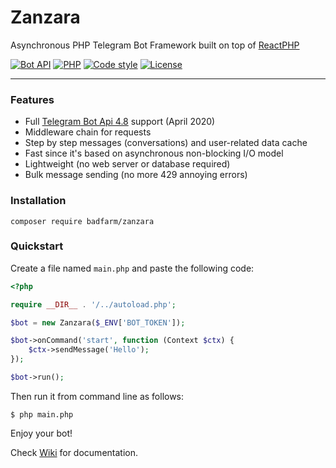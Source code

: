 # Zanzara
Asynchronous PHP Telegram Bot Framework built on top of [ReactPHP](https://reactphp.org/)

[![Bot API](https://img.shields.io/badge/Bot%20API-4.8%20(April%202020)-blue)](https://core.telegram.org/bots/api)
[![PHP](https://img.shields.io/badge/PHP-%3E%3D7.1-blue)](https://www.php.net/)
[![Code style](https://img.shields.io/badge/code%20style-standard-green)](https://www.php-fig.org/psr/psr-2/)
[![License](https://img.shields.io/badge/license-MIT-green)](https://github.com/badfarm/zanzara/blob/develop/LICENSE.md)

---

### Features
* Full [Telegram Bot Api 4.8](https://core.telegram.org/bots/api) support (April 2020)
* Middleware chain for requests
* Step by step messages (conversations) and user-related data cache
* Fast since it's based on asynchronous non-blocking I/O model
* Lightweight (no web server or database required)
* Bulk message sending (no more 429 annoying errors)

### Installation
```
composer require badfarm/zanzara
```
    
### Quickstart

Create a file named ```main.php``` and paste the following code:

```php
<?php

require __DIR__ . '/../autoload.php';

$bot = new Zanzara($_ENV['BOT_TOKEN']);

$bot->onCommand('start', function (Context $ctx) {
    $ctx->sendMessage('Hello');
});

$bot->run();
```

Then run it from command line as follows:

    $ php main.php

Enjoy your bot!

Check [Wiki](https://github.com/badfarm/zanzara/wiki) for documentation.
